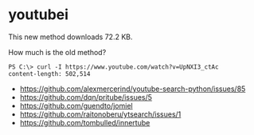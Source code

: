 # youtubei

This new method downloads 72.2 KB.

How much is the old method?

~~~
PS C:\> curl -I https://www.youtube.com/watch?v=UpNXI3_ctAc
content-length: 502,514
~~~

- https://github.com/alexmercerind/youtube-search-python/issues/85
- https://github.com/dqn/pritube/issues/5
- https://github.com/guendto/jomiel
- https://github.com/raitonoberu/ytsearch/issues/1
- https://github.com/tombulled/innertube
